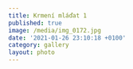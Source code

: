```yaml
---
title: Krmení mláďat 1
published: true
image: /media/img_0172.jpg
date: '2021-01-26 23:10:18 +0100'
category: gallery
layout: photo
---
```


